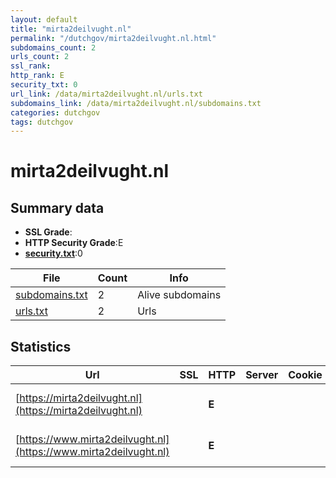 ```yaml
---
layout: default
title: "mirta2deilvught.nl"
permalink: "/dutchgov/mirta2deilvught.nl.html"
subdomains_count: 2
urls_count: 2
ssl_rank: 
http_rank: E
security_txt: 0
url_link: /data/mirta2deilvught.nl/urls.txt
subdomains_link: /data/mirta2deilvught.nl/subdomains.txt
categories: dutchgov
tags: dutchgov
---
```



# mirta2deilvught.nl
## Summary data


 - **SSL Grade**:
 - **HTTP Security Grade**:E
 - **[security.txt](https://www.digitaleoverheid.nl/nieuws/standaard-security-txt-nu-verplicht-voor-overheid/)**:0


| File       | Count | Info |
|------------|-------|------|
|[subdomains.txt](/DutchGovScope/data/mirta2deilvught.nl/subdomains.txt)|2|Alive subdomains|
|[urls.txt](/DutchGovScope/data/mirta2deilvught.nl/urls.txt)|2|Urls|


## Statistics


| Url | SSL | HTTP | Server | Cookie | HSTS | CORS | CTO | CSP | XFO | XXP | RP |FP| Tech |Title |
|--------|-------|-------|------|------|------|------|------|------|------|------|------|------|------|------|
|[https://mirta2deilvught.nl](https://mirta2deilvught.nl)| | **E**|| | | | | | | | :white_check_mark: | |HSTS Microsoft ASP.NET|Object moved|
|[https://www.mirta2deilvught.nl](https://www.mirta2deilvught.nl)| | **E**|| | | | | | | | :white_check_mark: | |HSTS Microsoft ASP.NET|Object moved|



